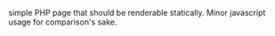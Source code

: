 simple PHP page that should be renderable statically.  Minor javascript usage for comparison's sake.
